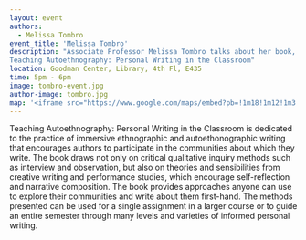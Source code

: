 ```yaml
---
layout: event
authors:
  - Melissa Tombro
event_title: 'Melissa Tombro'
description: "Associate Professor Melissa Tombro talks about her book,
Teaching Autoethnography: Personal Writing in the Classroom"
location: Goodman Center, Library, 4th Fl, E435
time: 5pm - 6pm
image: tombro-event.jpg
author-image: tombro.jpg
map: '<iframe src="https://www.google.com/maps/embed?pb=!1m18!1m12!1m3!1d3022.707284603599!2d-73.99667478412604!3d40.74646604344223!2m3!1f0!2f0!3f0!3m2!1i1024!2i768!4f13.1!3m3!1m2!1s0x89c259a553e272f1%3A0x9a8fe3f0b2bf1474!2sShirley+A.+Goodman+Resource+Center%2C+Fashion+Institute+of+Technology%2C+227+W+27th+St%2C+New+York%2C+NY+10001!5e0!3m2!1sen!2sus!4v1546455243331" width="600" height="450" frameborder="0" style="border:0" allowfullscreen></iframe>'
---
```

Teaching Autoethnography: Personal Writing in the Classroom is dedicated to the practice of immersive ethnographic and autoethonographic writing that encourages authors to participate in the communities about which they write. The book draws not only on critical qualitative inquiry methods such as interview and observation, but also on theories and sensibilities from creative writing and performance studies, which encourage self-reflection and narrative composition. The book provides approaches anyone can use to explore their communities and write about them first-hand. The methods presented can be used for a single assignment in a larger course or to guide an entire semester through many levels and varieties of informed personal writing.
